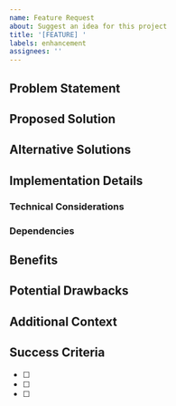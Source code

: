 ```yaml
---
name: Feature Request
about: Suggest an idea for this project
title: '[FEATURE] '
labels: enhancement
assignees: ''
---
```


## Problem Statement
<!-- A clear and concise description of what the problem is. Ex. I'm always frustrated when [...] -->

## Proposed Solution
<!-- A clear and concise description of what you want to happen -->

## Alternative Solutions
<!-- A clear and concise description of any alternative solutions or features you've considered -->

## Implementation Details
<!-- Optional: If you have specific ideas about how to implement this feature -->

### Technical Considerations
<!-- Any technical considerations or challenges to be aware of -->

### Dependencies
<!-- List any new dependencies this would require -->

## Benefits
<!-- Describe the benefits of implementing this feature -->

## Potential Drawbacks
<!-- Describe any potential drawbacks or trade-offs -->

## Additional Context
<!-- Add any other context or screenshots about the feature request here -->

## Success Criteria
<!-- What would indicate that this feature is successfully implemented? -->
- [ ] 
- [ ] 
- [ ] 